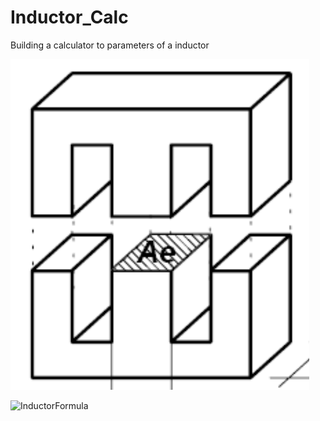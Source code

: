 # Inductor_Calc 

Building a calculator to parameters of a inductor 

![InductorFormula](./img/Air_gap.png)

![InductorFormula](./img/Screenshot_4.png)